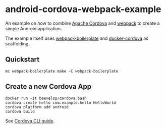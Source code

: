 # android-cordova-webpack-example

An example on how to combine [Apache Cordova][cordova] and [webpack][webpack] to
create a simple Android application.

The example itself uses [webpack-boilerplate][webpack-boilerplate] and
[docker-cordova][docker-cordova] as scaffolding.


## Quickstart

```
mc webpack-boilerplate make -C webpack-boilerplate
```


## Create a new Cordova App

```
docker run -it beevelop/cordova bash
cordova create hello com.example.hello HelloWorld
cordova platform add android
cordova build
```

See [Cordova CLI guide](https://cordova.apache.org/docs/en/11.x/guide/cli/).


[docker-cordova]: https://github.com/beevelop/docker-cordova
[cordova]: https://cordova.apache.org/
[webpack]: https://webpack.js.org/
[webpack-boilerplate]: https://github.com/taniarascia/webpack-boilerplate
